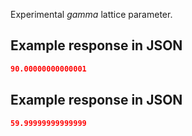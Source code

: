 Experimental *gamma* lattice parameter.







## Example response in JSON

```json
90.00000000000001
```

## Example response in JSON

```json
59.99999999999999
```

